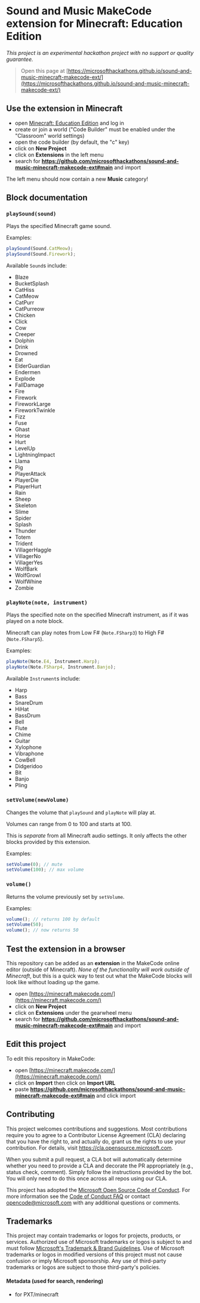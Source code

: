 # Sound and Music MakeCode extension for Minecraft: Education Edition

*This project is an experimental hackathon project with no support or quality guarantee.*

> Open this page at [https://microsofthackathons.github.io/sound-and-music-minecraft-makecode-ext/](https://microsofthackathons.github.io/sound-and-music-minecraft-makecode-ext/)

## Use the extension in Minecraft

* open [Minecraft: Education Edition](https://education.minecraft.net/) and log in
* create or join a world ("Code Builder" must be enabled under the "Classroom" world settings)
* open the code builder (by default, the "c" key)
* click on **New Project**
* click on **Extensions** in the left menu
* search for **https://github.com/microsofthackathons/sound-and-music-minecraft-makecode-ext#main** and import

The left menu should now contain a new **Music** category!

## Block documentation

### `playSound(sound)`

Plays the specified Minecraft game sound.

Examples:

```ts
playSound(Sound.CatMeow);
playSound(Sound.Firework);
```

Available `Sound`s include:

* Blaze
* BucketSplash
* CatHiss
* CatMeow
* CatPurr
* CatPurreow
* Chicken
* Click
* Cow
* Creeper
* Dolphin
* Drink
* Drowned
* Eat
* ElderGuardian
* Endermen
* Explode
* FallDamage
* Fire
* Firework
* FireworkLarge
* FireworkTwinkle
* Fizz
* Fuse
* Ghast
* Horse
* Hurt
* LevelUp
* LightningImpact
* Llama
* Pig
* PlayerAttack
* PlayerDie
* PlayerHurt
* Rain
* Sheep
* Skeleton
* Slime
* Spider
* Splash
* Thunder
* Totem
* Trident
* VillagerHaggle
* VillagerNo
* VillagerYes
* WolfBark
* WolfGrowl
* WolfWhine
* Zombie

### `playNote(note, instrument)`

Plays the specified note on the specified Minecraft instrument, as if it was played on a note block.

Minecraft can play notes from Low F# (`Note.FSharp3`) to High F# (`Note.FSharp5`).

Examples:

```ts
playNote(Note.E4, Instrument.Harp);
playNote(Note.FSharp4, Instrument.Banjo);
```

Available `Instrument`s include:

* Harp
* Bass
* SnareDrum
* HiHat
* BassDrum
* Bell
* Flute
* Chime
* Guitar
* Xylophone
* Vibraphone
* CowBell
* Didgeridoo
* Bit
* Banjo
* Pling

### `setVolume(newVolume)`

Changes the volume that `playSound` and `playNote` will play at.

Volumes can range from 0 to 100 and starts at 100.

This is *separate* from all Minecraft audio settings. It only affects the other blocks provided by this extension.

Examples:

```ts
setVolume(0); // mute
setVolume(100); // max volume
```

### `volume()`

Returns the volume previously set by `setVolume`.

Examples:

```ts
volume(); // returns 100 by default
setVolume(50);
volume(); // now returns 50
```

## Test the extension in a browser

This repository can be added as an **extension** in the MakeCode online editor (outside of Minecraft). *None of the functionality will work outside of Minecraft*, but this is a quick way to test out what the MakeCode blocks will look like without loading up the game.

* open [https://minecraft.makecode.com/](https://minecraft.makecode.com/)
* click on **New Project**
* click on **Extensions** under the gearwheel menu
* search for **https://github.com/microsofthackathons/sound-and-music-minecraft-makecode-ext#main** and import

## Edit this project

To edit this repository in MakeCode:

* open [https://minecraft.makecode.com/](https://minecraft.makecode.com/)
* click on **Import** then click on **Import URL**
* paste **https://github.com/microsofthackathons/sound-and-music-minecraft-makecode-ext#main** and click import

## Contributing

This project welcomes contributions and suggestions.  Most contributions require you to agree to a
Contributor License Agreement (CLA) declaring that you have the right to, and actually do, grant us
the rights to use your contribution. For details, visit https://cla.opensource.microsoft.com.

When you submit a pull request, a CLA bot will automatically determine whether you need to provide
a CLA and decorate the PR appropriately (e.g., status check, comment). Simply follow the instructions
provided by the bot. You will only need to do this once across all repos using our CLA.

This project has adopted the [Microsoft Open Source Code of Conduct](https://opensource.microsoft.com/codeofconduct/).
For more information see the [Code of Conduct FAQ](https://opensource.microsoft.com/codeofconduct/faq/) or
contact [opencode@microsoft.com](mailto:opencode@microsoft.com) with any additional questions or comments.

## Trademarks

This project may contain trademarks or logos for projects, products, or services. Authorized use of Microsoft 
trademarks or logos is subject to and must follow 
[Microsoft's Trademark & Brand Guidelines](https://www.microsoft.com/en-us/legal/intellectualproperty/trademarks/usage/general).
Use of Microsoft trademarks or logos in modified versions of this project must not cause confusion or imply Microsoft sponsorship.
Any use of third-party trademarks or logos are subject to those third-party's policies.

#### Metadata (used for search, rendering)

* for PXT/minecraft
<script src="https://makecode.com/gh-pages-embed.js"></script><script>makeCodeRender("{{ site.makecode.home_url }}", "{{ site.github.owner_name }}/{{ site.github.repository_name }}");</script>
